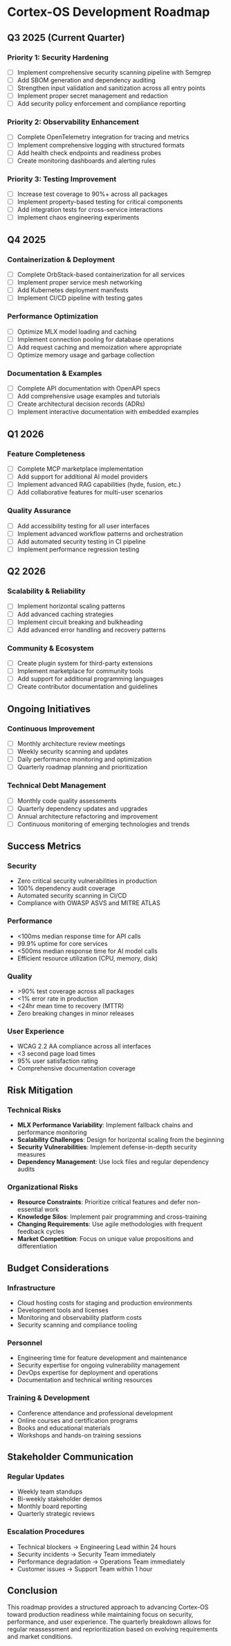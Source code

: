 # Cortex-OS Development Roadmap

## Q3 2025 (Current Quarter)

### Priority 1: Security Hardening
- [ ] Implement comprehensive security scanning pipeline with Semgrep
- [ ] Add SBOM generation and dependency auditing
- [ ] Strengthen input validation and sanitization across all entry points
- [ ] Implement proper secret management and redaction
- [ ] Add security policy enforcement and compliance reporting

### Priority 2: Observability Enhancement
- [ ] Complete OpenTelemetry integration for tracing and metrics
- [ ] Implement comprehensive logging with structured formats
- [ ] Add health check endpoints and readiness probes
- [ ] Create monitoring dashboards and alerting rules

### Priority 3: Testing Improvement
- [ ] Increase test coverage to 90%+ across all packages
- [ ] Implement property-based testing for critical components
- [ ] Add integration tests for cross-service interactions
- [ ] Implement chaos engineering experiments

## Q4 2025

### Containerization & Deployment
- [ ] Complete OrbStack-based containerization for all services
- [ ] Implement proper service mesh networking
- [ ] Add Kubernetes deployment manifests
- [ ] Implement CI/CD pipeline with testing gates

### Performance Optimization
- [ ] Optimize MLX model loading and caching
- [ ] Implement connection pooling for database operations
- [ ] Add request caching and memoization where appropriate
- [ ] Optimize memory usage and garbage collection

### Documentation & Examples
- [ ] Complete API documentation with OpenAPI specs
- [ ] Add comprehensive usage examples and tutorials
- [ ] Create architectural decision records (ADRs)
- [ ] Implement interactive documentation with embedded examples

## Q1 2026

### Feature Completeness
- [ ] Complete MCP marketplace implementation
- [ ] Add support for additional AI model providers
- [ ] Implement advanced RAG capabilities (hyde, fusion, etc.)
- [ ] Add collaborative features for multi-user scenarios

### Quality Assurance
- [ ] Add accessibility testing for all user interfaces
- [ ] Implement advanced workflow patterns and orchestration
- [ ] Add automated security testing in CI pipeline
- [ ] Implement performance regression testing

## Q2 2026

### Scalability & Reliability
- [ ] Implement horizontal scaling patterns
- [ ] Add advanced caching strategies
- [ ] Implement circuit breaking and bulkheading
- [ ] Add advanced error handling and recovery patterns

### Community & Ecosystem
- [ ] Create plugin system for third-party extensions
- [ ] Implement marketplace for community tools
- [ ] Add support for additional programming languages
- [ ] Create contributor documentation and guidelines

## Ongoing Initiatives

### Continuous Improvement
- [ ] Monthly architecture review meetings
- [ ] Weekly security scanning and updates
- [ ] Daily performance monitoring and optimization
- [ ] Quarterly roadmap planning and prioritization

### Technical Debt Management
- [ ] Monthly code quality assessments
- [ ] Quarterly dependency updates and upgrades
- [ ] Annual architecture refactoring and improvement
- [ ] Continuous monitoring of emerging technologies and trends

## Success Metrics

### Security
- Zero critical security vulnerabilities in production
- 100% dependency audit coverage
- Automated security scanning in CI/CD
- Compliance with OWASP ASVS and MITRE ATLAS

### Performance
- &lt;100ms median response time for API calls
- 99.9% uptime for core services
- &lt;500ms median response time for AI model calls
- Efficient resource utilization (CPU, memory, disk)

### Quality
- &gt;90% test coverage across all packages
- &lt;1% error rate in production
- &lt;24hr mean time to recovery (MTTR)
- Zero breaking changes in minor releases

### User Experience
- WCAG 2.2 AA compliance across all interfaces
- &lt;3 second page load times
- 95% user satisfaction rating
- Comprehensive documentation coverage

## Risk Mitigation

### Technical Risks
- **MLX Performance Variability**: Implement fallback chains and performance monitoring
- **Scalability Challenges**: Design for horizontal scaling from the beginning
- **Security Vulnerabilities**: Implement defense-in-depth security measures
- **Dependency Management**: Use lock files and regular dependency audits

### Organizational Risks
- **Resource Constraints**: Prioritize critical features and defer non-essential work
- **Knowledge Silos**: Implement pair programming and cross-training
- **Changing Requirements**: Use agile methodologies with frequent feedback cycles
- **Market Competition**: Focus on unique value propositions and differentiation

## Budget Considerations

### Infrastructure
- Cloud hosting costs for staging and production environments
- Development tools and licenses
- Monitoring and observability platform costs
- Security scanning and compliance tooling

### Personnel
- Engineering time for feature development and maintenance
- Security expertise for ongoing vulnerability management
- DevOps expertise for deployment and operations
- Documentation and technical writing resources

### Training & Development
- Conference attendance and professional development
- Online courses and certification programs
- Books and educational materials
- Workshops and hands-on training sessions

## Stakeholder Communication

### Regular Updates
- Weekly team standups
- Bi-weekly stakeholder demos
- Monthly board reporting
- Quarterly strategic reviews

### Escalation Procedures
- Technical blockers → Engineering Lead within 24 hours
- Security incidents → Security Team immediately
- Performance degradation → Operations Team immediately
- Customer issues → Support Team within 1 hour

## Conclusion

This roadmap provides a structured approach to advancing Cortex-OS toward production readiness while maintaining focus on security, performance, and user experience. The quarterly breakdown allows for regular reassessment and reprioritization based on evolving requirements and market conditions.
